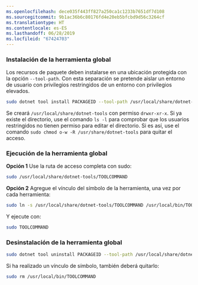 ```yaml
---
ms.openlocfilehash: dece035f443ff827a250ca1c1233b7651df7d108
ms.sourcegitcommit: 9b1ac36b6c80176fd4e20eb5bfcbd9d56c3264cf
ms.translationtype: HT
ms.contentlocale: es-ES
ms.lasthandoff: 06/28/2019
ms.locfileid: "67424703"
---
```

### <a name="install-the-global-tool"></a>Instalación de la herramienta global

Los recursos de paquete deben instalarse en una ubicación protegida con la opción `--tool-path`. Con esta separación se pretende aislar un entorno de usuario con privilegios restringidos de un entorno con privilegios elevados.

```bash
sudo dotnet tool install PACKAGEID --tool-path /usr/local/share/dotnet-tools
```

Se creará `/usr/local/share/dotnet-tools` con permiso `drwxr-xr-x`. Si ya existe el directorio, use el comando `ls -l` para comprobar que los usuarios restringidos no tienen permiso para editar el directorio. Si es así, use el comando `sudo chmod o-w -R /usr/share/dotnet-tools` para quitar el acceso.

### <a name="run-the-global-tool"></a>Ejecución de la herramienta global

**Opción 1** Use la ruta de acceso completa con sudo:

```bash
sudo /usr/local/share/dotnet-tools/TOOLCOMMAND
```

**Opción 2** Agregue el vínculo del símbolo de la herramienta, una vez por cada herramienta:

```bash
sudo ln -s /usr/local/share/dotnet-tools/TOOLCOMMAND /usr/local/bin/TOOLCOMMAND
```

Y ejecute con:

```bash
sudo TOOLCOMMAND
```

### <a name="uninstall-the-global-tool"></a>Desinstalación de la herramienta global

```bash
sudo dotnet tool uninstall PACKAGEID --tool-path /usr/local/share/dotnet-tools
```

Si ha realizado un vínculo de símbolo, también deberá quitarlo:

```bash
sudo rm /usr/local/bin/TOOLCOMMAND
```